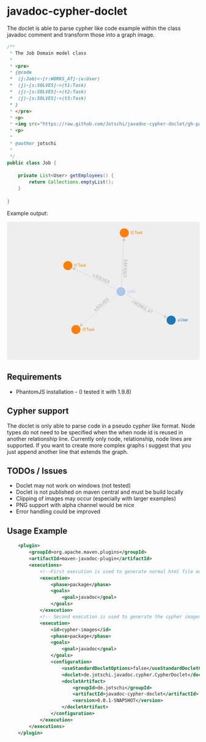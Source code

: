 # javadoc-cypher-doclet

The doclet is able to parse cypher like code example within the class javadoc comment and transform those into a graph image.

```java
/**
 * The Job Domain model class
 * 
 * <pre>
 * {@code
 *  (j:Job)<-[r:WORKS_AT]-(u:User)
 *  (j)-[s:SOLVES]->(t1:Task)
 *  (j)-[s:SOLVES]->(t2:Task)
 *  (j)-[s:SOLVES]->(t3:Task)
 * }
 * </pre>
 * <p>
 * <img src="https://raw.github.com/Jotschi/javadoc-cypher-doclet/gh-pages/cypher/de.jotschi.javadoctest.Job.jpg" alt="">
 * <p>
 * 
 * @author jotschi
 *
 */
public class Job {

    private List<User> getEmployees() {
        return Collections.emptyList();
    }

}
```

Example output:

![Example Output](https://raw.githubusercontent.com/Jotschi/javadoc-cypher-doclet/gh-pages/cypher/de.jotschi.javadoctest.Job.jpg)

## Requirements

* PhantomJS installation - (I tested it with 1.9.8)

## Cypher support 

The doclet is only able to parse code in a pseudo cypher like format. Node types do not need to be specified when the when node id is reused in another relationship line.
Currently only node, relationship, node lines are supported. If you want to create more complex graphs i suggest that you just append another line that extends the graph. 

## TODOs / Issues

* Doclet may not work on windows (not tested)
* Doclet is not published on maven central and must be build locally
* Clipping of images may occur (especially with larger examples)
* PNG support with alpha channel would be nice
* Error handling could be improved

## Usage Example

```xml
    <plugin>
        <groupId>org.apache.maven.plugins</groupId>
        <artifactId>maven-javadoc-plugin</artifactId>
        <executions>
            <!--First execution is used to generate normal html file output -->
            <execution>
                <phase>package</phase>
                <goals>
                    <goal>javadoc</goal>
                </goals>
            </execution>
            <!-- Second execution is used to generate the cypher images -->
            <execution>
                <id>cypher-images</id>
                <phase>package</phase>
                <goals>
                    <goal>javadoc</goal>
                </goals>
                <configuration>
                    <useStandardDocletOptions>false</useStandardDocletOptions>
                    <doclet>de.jotschi.javadoc.cypher.CypherDoclet</doclet>
                    <docletArtifact>
                        <groupId>de.jotschi</groupId>
                        <artifactId>javadoc-cypher-doclet</artifactId>
                        <version>0.0.1-SNAPSHOT</version>
                    </docletArtifact>
                </configuration>
            </execution>
        </executions>
    </plugin>
```
